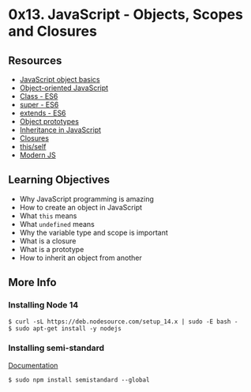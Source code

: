 # 0x13. JavaScript - Objects, Scopes and Closures
## Resources
- [JavaScript object basics](https://developer.mozilla.org/en-US/docs/Learn_web_development/Core/Scripting/Object_basics)
- [Object-oriented JavaScript](https://developer.mozilla.org/en-US/docs/Learn_web_development/Extensions/Advanced_JavaScript_objects/Classes_in_JavaScript)
- [Class - ES6](https://developer.mozilla.org/en-US/docs/Web/JavaScript/Reference/Classes)
- [super - ES6](https://developer.mozilla.org/en-US/docs/Web/JavaScript/Reference/Operators/super)
- [extends - ES6](https://developer.mozilla.org/en-US/docs/Web/JavaScript/Reference/Classes/extends)
- [Object prototypes](https://developer.mozilla.org/en-US/docs/Learn_web_development/Extensions/Advanced_JavaScript_objects/Object_prototypes)
- [Inheritance in JavaScript](https://developer.mozilla.org/en-US/docs/Learn_web_development/Extensions/Advanced_JavaScript_objects/Classes_in_JavaScript)
- [Closures](https://developer.mozilla.org/en-US/docs/Web/JavaScript/Closures)
- [this/self](https://alistapart.com/article/getoutbindingsituations/)
- [Modern JS](https://github.com/mbeaudru/modern-js-cheatsheet)

## Learning Objectives
- Why JavaScript programming is amazing
- How to create an object in JavaScript
- What `this` means
- What `undefined` means
- Why the variable type and scope is important
- What is a closure
- What is a prototype
- How to inherit an object from another

## More Info

### Installing Node 14

```
$ curl -sL https://deb.nodesource.com/setup_14.x | sudo -E bash -
$ sudo apt-get install -y nodejs
```

### Installing semi-standard

[Documentation](https://github.com/standard/semistandard)

```
$ sudo npm install semistandard --global
```
